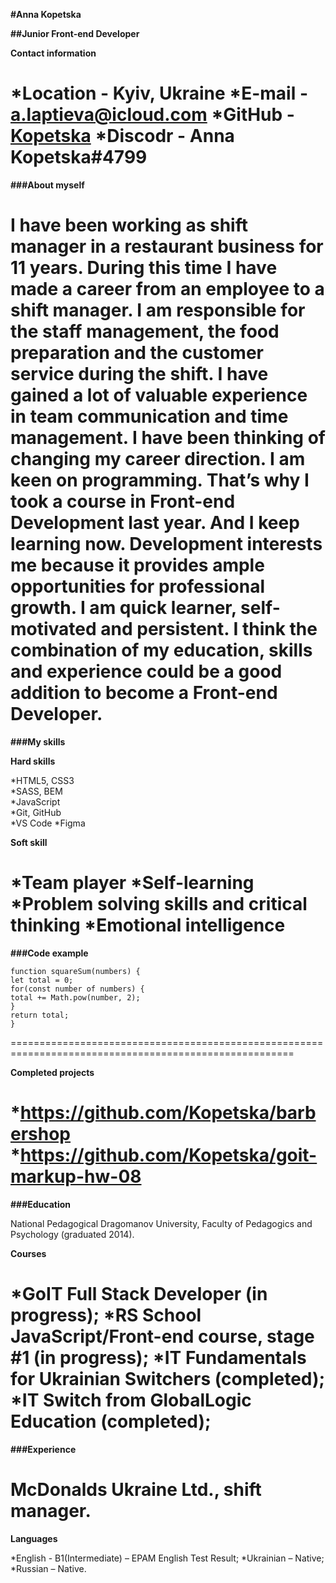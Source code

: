 **#Anna Kopetska**


**##Junior Front-end Developer**


**Contact information**


*Location - Kyiv, Ukraine
*E-mail - [a.laptieva@icloud.com]( a.laptieva@icloud.com)
*GitHub - [Kopetska]( https://github.com/Kopetska)
*Discodr - Anna Kopetska#4799
=======================================================================================================


**###About myself**


  I have been working as shift manager in a restaurant business for 11 years. During this time I have made a career from an employee to a shift manager. I am responsible for the staff management, the food preparation and the customer service during the shift. I have gained a lot of valuable experience in team communication and time management.
  I have been thinking of changing my career direction. I am keen on programming. That’s why I took a course in Front-end Development last year. And I keep learning now. Development interests me because it provides ample opportunities for professional growth.
I am quick learner, self-motivated and persistent.
I think the combination of my education, skills and experience could be a good addition to become a Front-end Developer.
=======================================================================================================



**###My skills**
   

**Hard skills**

                                                                             
*HTML5, CSS3                                                  
*SASS, BEM                                                      
*JavaScript                                                        
*Git, GitHub                                                      
*VS Code
*Figma


**Soft skill**

*Team player
*Self-learning
*Problem solving skills and critical thinking
*Emotional intelligence                                             
=======================================================================================================


**###Code example**

```
function squareSum(numbers) {
let total = 0;
for(const number of numbers) {
total += Math.pow(number, 2);
}
return total;
}
```
=======================================================================================================


**Completed projects**


*https://github.com/Kopetska/barbershop
*https://github.com/Kopetska/goit-markup-hw-08
=======================================================================================================


**###Education**

 
National Pedagogical Dragomanov University, Faculty of Pedagogics and Psychology (graduated 2014).


**Courses**


*GoIT Full Stack Developer (in progress);
*RS School JavaScript/Front-end course, stage #1 (in progress);
*IT Fundamentals for Ukrainian Switchers (completed);
*IT Switch from GlobalLogic Education (completed);
=======================================================================================================


**###Experience**


McDonalds Ukraine Ltd., shift manager.
=======================================================================================================


**Languages**


*English - B1(Intermediate) – EPAM English Test Result;
*Ukrainian – Native;
*Russian – Native.



